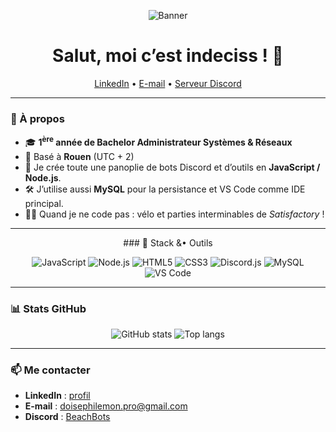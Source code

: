 <!-- bannière (light / dark) -->
<p align="center">
  <img src="https://i.postimg.cc/d0kpQn1C/ezgif-4b81a775f75e0c.gif" alt="Banner"/>
</p>

<h1 align="center">Salut, moi c’est indeciss !&nbsp;👋</h1>

<p align="center">
  <a href="https://www.linkedin.com/in/phil%C3%A9mon-doise-7636b8348/">LinkedIn</a> •
  <a href="mailto:doisephilemon.pro@gmail.com">E-mail</a> •
  <!-- Remplace le # par ton lien d’invite -->
  <a href="https://discord.gg/beachbots">Serveur&nbsp;Discord</a>
</p>

---

### 🚀 À propos
- 🎓 **1<sup>ère</sup> année de Bachelor Administrateur Systèmes & Réseaux**  
- 📍 Basé à **Rouen** (UTC + 2)  
- 🤖 Je crée toute une panoplie de bots Discord et d’outils en **JavaScript / Node.js**.  
- 🛠️ J’utilise aussi **MySQL** pour la persistance et VS Code comme IDE principal.  
- 🚴‍♂️ Quand je ne code pas : vélo et parties interminables de *Satisfactory* !

---

<p align="center">### 🧰 Stack&nbsp;&•&nbsp;Outils</p>
<p align="center">
  <img src="https://img.shields.io/badge/JavaScript-F7DF1E?style=for-the-badge&logo=javascript&logoColor=000" alt="JavaScript"/>
  <img src="https://img.shields.io/badge/Node.js-339933?style=for-the-badge&logo=nodedotjs&logoColor=white" alt="Node.js"/>
  <img src="https://img.shields.io/badge/HTML5-E34F26?style=for-the-badge&logo=html5&logoColor=white" alt="HTML5"/>
  <img src="https://img.shields.io/badge/CSS3-1572B6?style=for-the-badge&logo=css3&logoColor=white" alt="CSS3"/>
  <img src="https://img.shields.io/badge/Discord.js-5865F2?style=for-the-badge&logo=discord&logoColor=white" alt="Discord.js"/>
  <img src="https://img.shields.io/badge/MySQL-4479A1?style=for-the-badge&logo=mysql&logoColor=white" alt="MySQL"/>
  <img src="https://img.shields.io/badge/VS%20Code-007ACC?style=for-the-badge&logo=visualstudiocode&logoColor=white" alt="VS Code"/>
</p>

---

### 📊 Stats GitHub
<p align="center">
  <img src="https://github-readme-stats.vercel.app/api?username=ind3ciss&show_icons=true&hide=issues&theme=default" alt="GitHub stats"/>
  <img src="https://github-readme-stats.vercel.app/api/top-langs/?username=ind3ciss&layout=compact&theme=default" alt="Top langs"/>
</p>

---

### 📫 Me contacter
- **LinkedIn** : [profil](https://www.linkedin.com/in/phil%C3%A9mon-doise-7636b8348/)  
- **E-mail** : [doisephilemon.pro@gmail.com](mailto:doisephilemon.pro@gmail.com)
- **Discord** : [BeachBots](https://discord.gg/beachbots)  
